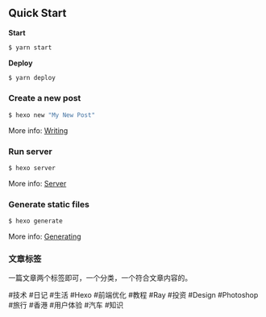 ## Quick Start

**Start**

```bash
$ yarn start
```

**Deploy**

```bash
$ yarn deploy
```

### Create a new post

```bash
$ hexo new "My New Post"
```

More info: [Writing](http://hexo.io/docs/writing.html)

### Run server

```bash
$ hexo server
```

More info: [Server](http://hexo.io/docs/server.html)

### Generate static files

```bash
$ hexo generate
```

More info: [Generating](http://hexo.io/docs/generating.html)

### 文章标签

一篇文章两个标签即可，一个分类，一个符合文章内容的。

#技术 #日记 #生活 #Hexo #前端优化 #教程 #Ray #投资 #Design #Photoshop #旅行 #香港 #用户体验 #汽车 #知识

